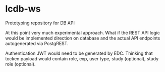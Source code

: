 # lcdb-ws
Prototyping repository for DB API

At this point very much experimental approach. What if the REST API logic would be implemented direction on database and the actual API endpoints autogenerated via PostgREST.

Authentication JWT would need to be generated by EDC. Thinking that tocken payload would contain role, exp, user type, study (optional), study role (optional).
